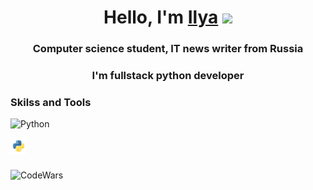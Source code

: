 <h1 align="center">Hello, I'm <a href="https://daniilshat.ru/" target="_blank">Ilya</a> 
<img src="https://github.com/blackcater/blackcater/raw/main/images/Hi.gif" height="32"/></h1>
<h3 align="center">Computer science student, IT news writer from Russia</h3>

<h3 align="center">I'm fullstack python developer</h3>

### Skilss and Tools

![Python](https://img.shields.io/badge/-Python-3A3845)

<img align="left" alt="PYTHON" width="26px" src="https://raw.githubusercontent.com/github/explore/80688e429a7d4ef2fca1e82350fe8e3517d3494d/topics/python/python.png"/>

<br />
<br />
<br />

<img align="left" alt="CodeWars" width="320px" src="https://www.codewars.com/users/ilyazm/badges/large" />
